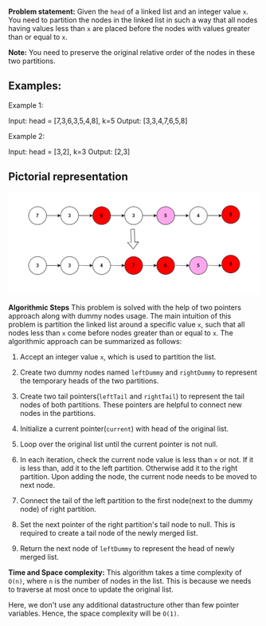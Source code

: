 **Problem statement:**
Given the `head` of a linked list and an integer value `x`. You need to partition the nodes in the linked list in such a way that all nodes having values less than `x` are placed before the nodes with values greater than or equal to `x`.

**Note:** You need to preserve the original relative order of the nodes in these two partitions.

## Examples:
Example 1:

Input: head = [7,3,6,3,5,4,8], k=5
Output: [3,3,4,7,6,5,8]

Example 2: 

Input: head = [3,2], k=3
Output: [2,3]

## Pictorial representation

 ![Screenshot](../../../../images/partition-list.png)

**Algorithmic Steps**
This problem is solved with the help of two pointers approach along with dummy nodes usage. The main intuition of this problem is partition the linked list around a specific value `x`, such that all nodes less than `x` come before nodes greater than or equal to `x`. The algorithmic approach can be summarized as follows: 

1. Accept an integer value `x`, which is used to partition the list.
   
2. Create two dummy nodes named `leftDummy` and `rightDummy` to represent the temporary heads of the two partitions.

3. Create two tail pointers(`leftTail` and `rightTail`) to represent the tail nodes of both partitions. These pointers are helpful to connect new nodes in the partitions.

4. Initialize a current pointer(`current`) with head of the original list.
   
5. Loop over the original list until the current pointer is not null.

6. In each iteration, check the current node value is less than `x` or not. If it is less than, add it to the left partition. Otherwise add it to the right partition. Upon adding the node, the current node needs to be moved to next node.
   
7. Connect the tail of the left partition to the first node(next to the dummy node) of right partition. 

8. Set the next pointer of the right partition's tail node to null. This is required to create a tail node of the newly merged list.
   
8. Return the next node of `leftDummy` to represent the head of newly merged list.

**Time and Space complexity:**
This algorithm takes a time complexity of `O(n)`, where  `n` is the number of nodes in the list. This is because we needs to traverse at most once to update the original list.

Here, we don't use any additional datastructure other than few pointer variables. Hence, the space complexity will be `O(1)`.
